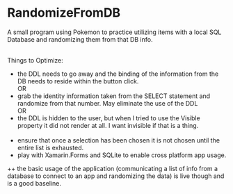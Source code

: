 # RandomizeFromDB
A small program using Pokemon to practice utilizing items with a local SQL Database and randomizing them from that DB info.<br><br>

Things to Optimize:<br>
- the DDL needs to go away and the binding of the information from the DB needs to reside within the button click. <br>
OR <br>
- grab the identity information taken from the SELECT statement and randomize from that number.  May eliminate the use of the DDL<br>
OR <br>
- the DDL is hidden to the user, but when I tried to use the Visible property it did not render at all.  I want invisible if that is a thing.<br><br>
- ensure that once a selection has been chosen it is not chosen until the entire list is exhausted. <br>
- play with Xamarin.Forms and SQLite to enable cross platform app usage.<br>

++ the basic usage of the application (communicating a list of info from a database to connect to an app and randomizing the data) is live though and is a good baseline.



